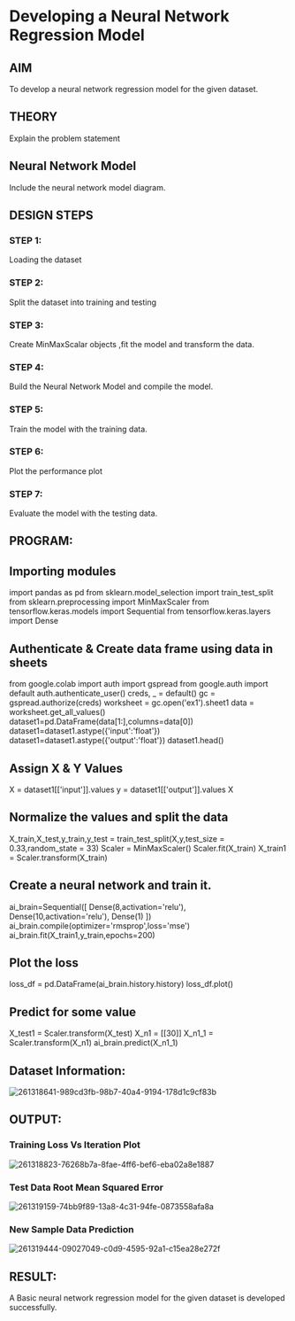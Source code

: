 # Developing a Neural Network Regression Model

## AIM

To develop a neural network regression model for the given dataset.

## THEORY

Explain the problem statement

## Neural Network Model

Include the neural network model diagram.

## DESIGN STEPS

### STEP 1:

Loading the dataset

### STEP 2:

Split the dataset into training and testing

### STEP 3:

Create MinMaxScalar objects ,fit the model and transform the data.

### STEP 4:

Build the Neural Network Model and compile the model.

### STEP 5:

Train the model with the training data.

### STEP 6:

Plot the performance plot

### STEP 7:

Evaluate the model with the testing data.

## PROGRAM:

## Importing modules

import pandas as pd
from sklearn.model_selection import train_test_split
from sklearn.preprocessing import MinMaxScaler
from tensorflow.keras.models import Sequential
from tensorflow.keras.layers import Dense

## Authenticate & Create data frame using data in sheets

from google.colab import auth
import gspread
from google.auth import default
auth.authenticate_user()
creds, _ = default()
gc = gspread.authorize(creds)
worksheet = gc.open('ex1').sheet1
data = worksheet.get_all_values()
dataset1=pd.DataFrame(data[1:],columns=data[0])
dataset1=dataset1.astype({'input':'float'})
dataset1=dataset1.astype({'output':'float'})
dataset1.head()

## Assign X & Y Values

X = dataset1[['input']].values
y = dataset1[['output']].values
X

## Normalize the values and split the data

X_train,X_test,y_train,y_test = train_test_split(X,y,test_size = 0.33,random_state = 33)
Scaler = MinMaxScaler()
Scaler.fit(X_train)
X_train1 = Scaler.transform(X_train)
## Create a neural network and train it.
ai_brain=Sequential([
    Dense(8,activation='relu'),
    Dense(10,activation='relu'),
    Dense(1)
])
ai_brain.compile(optimizer='rmsprop',loss='mse')
ai_brain.fit(X_train1,y_train,epochs=200)

## Plot the loss

loss_df = pd.DataFrame(ai_brain.history.history)
loss_df.plot()

## Predict for some value

X_test1 = Scaler.transform(X_test)
X_n1 = [[30]]
X_n1_1 = Scaler.transform(X_n1)
ai_brain.predict(X_n1_1)



## Dataset Information:

![261318641-989cd3fb-98b7-40a4-9194-178d1c9cf83b](https://github.com/AavulaTharun/basic-nn-model/assets/93427201/ad8ae1b2-435a-4029-9525-22b8310df32a)

## OUTPUT:
### Training Loss Vs Iteration Plot
![261318823-76268b7a-8fae-4ff6-bef6-eba02a8e1887](https://github.com/AavulaTharun/basic-nn-model/assets/93427201/0774b9de-3ad8-4f4d-b28c-6fe9791a3e8b)

### Test Data Root Mean Squared Error
![261319159-74bb9f89-13a8-4c31-94fe-0873558afa8a](https://github.com/AavulaTharun/basic-nn-model/assets/93427201/185d6f2d-1d76-49f1-af78-647e993eb03e)

### New Sample Data Prediction
![261319444-09027049-c0d9-4595-92a1-c15ea28e272f](https://github.com/AavulaTharun/basic-nn-model/assets/93427201/2cac5847-544d-4443-991a-68e31744a77d)

## RESULT:
A Basic neural network regression model for the given dataset is developed successfully.
